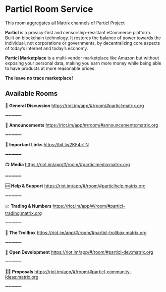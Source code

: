 # Particl Room Service 

This room aggregates all Matrix channels of Particl Project

**Particl** is a privacy-first and censorship-resistant eCommerce platform. Built on blockchain technology. It restores the balance of power towards the individual, not corporations or governments, by decentralizing core aspects of today’s internet and today’s economy.

**Particl Marketplace** is a multi-vendor marketplace like Amazon but without exposing your personal data, making you earn more money while being able to have products at more reasonable prices.

**The leave no trace marketplace!**

 
## Available Rooms

💬 **General Discussion**
https://riot.im/app/#/room/#particl:matrix.org﻿

➖➖➖➖➖

📯 **Announcements**
https://riot.im/app/#/room/#announcements:matrix.org

➖➖➖➖➖

💎 **Important Links**
https://bit.ly/2KF4cTN

➖➖➖➖➖

📺 **Media**
https://riot.im/app/#/room/#particlmedia:matrix.org﻿

➖➖➖➖➖

🆘 **Help & Support** 
https://riot.im/app/#/room/#particlhelp:matrix.org

➖➖➖➖➖

📈 **Trading & Numbers**
https://riot.im/app/#/room/#particl-trading:matrix.org

➖➖➖➖➖

💓 **The Trollbox**
https://riot.im/app/#/room/#particl-trollbox:matrix.org

➖➖➖➖➖

👾 **Open Development**
https://riot.im/app/#/room/#particl-dev:matrix.org

➖➖➖➖➖

🧑‍🦯 **Proposals**
https://riot.im/app/#/room/#particl-community-ideas:matrix.org

➖➖➖➖➖
